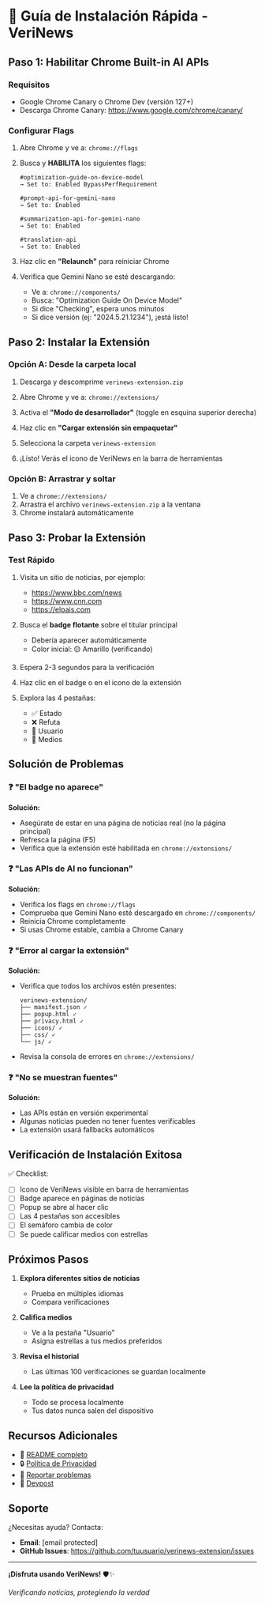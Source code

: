 # 🚀 Guía de Instalación Rápida - VeriNews

## Paso 1: Habilitar Chrome Built-in AI APIs

### Requisitos
- Google Chrome Canary o Chrome Dev (versión 127+)
- Descarga Chrome Canary: https://www.google.com/chrome/canary/

### Configurar Flags

1. Abre Chrome y ve a: `chrome://flags`

2. Busca y **HABILITA** los siguientes flags:

   ```
   #optimization-guide-on-device-model
   → Set to: Enabled BypassPerfRequirement
   
   #prompt-api-for-gemini-nano
   → Set to: Enabled
   
   #summarization-api-for-gemini-nano  
   → Set to: Enabled
   
   #translation-api
   → Set to: Enabled
   ```

3. Haz clic en **"Relaunch"** para reiniciar Chrome

4. Verifica que Gemini Nano se esté descargando:
   - Ve a: `chrome://components/`
   - Busca: "Optimization Guide On Device Model"
   - Si dice "Checking", espera unos minutos
   - Si dice versión (ej: "2024.5.21.1234"), ¡está listo!

## Paso 2: Instalar la Extensión

### Opción A: Desde la carpeta local

1. Descarga y descomprime `verinews-extension.zip`

2. Abre Chrome y ve a: `chrome://extensions/`

3. Activa el **"Modo de desarrollador"** (toggle en esquina superior derecha)

4. Haz clic en **"Cargar extensión sin empaquetar"**

5. Selecciona la carpeta `verinews-extension`

6. ¡Listo! Verás el icono de VeriNews en la barra de herramientas

### Opción B: Arrastrar y soltar

1. Ve a `chrome://extensions/`
2. Arrastra el archivo `verinews-extension.zip` a la ventana
3. Chrome instalará automáticamente

## Paso 3: Probar la Extensión

### Test Rápido

1. Visita un sitio de noticias, por ejemplo:
   - https://www.bbc.com/news
   - https://www.cnn.com
   - https://elpais.com

2. Busca el **badge flotante** sobre el titular principal
   - Debería aparecer automáticamente
   - Color inicial: 🟡 Amarillo (verificando)

3. Espera 2-3 segundos para la verificación

4. Haz clic en el badge o en el icono de la extensión

5. Explora las 4 pestañas:
   - ✅ Estado
   - ❌ Refuta  
   - 👤 Usuario
   - 📰 Medios

## Solución de Problemas

### ❓ "El badge no aparece"

**Solución:**
- Asegúrate de estar en una página de noticias real (no la página principal)
- Refresca la página (F5)
- Verifica que la extensión esté habilitada en `chrome://extensions/`

### ❓ "Las APIs de AI no funcionan"

**Solución:**
- Verifica los flags en `chrome://flags`
- Comprueba que Gemini Nano esté descargado en `chrome://components/`
- Reinicia Chrome completamente
- Si usas Chrome estable, cambia a Chrome Canary

### ❓ "Error al cargar la extensión"

**Solución:**
- Verifica que todos los archivos estén presentes:
  ```
  verinews-extension/
  ├── manifest.json ✓
  ├── popup.html ✓
  ├── privacy.html ✓
  ├── icons/ ✓
  ├── css/ ✓
  └── js/ ✓
  ```
- Revisa la consola de errores en `chrome://extensions/`

### ❓ "No se muestran fuentes"

**Solución:**
- Las APIs están en versión experimental
- Algunas noticias pueden no tener fuentes verificables
- La extensión usará fallbacks automáticos

## Verificación de Instalación Exitosa

✅ Checklist:

- [ ] Icono de VeriNews visible en barra de herramientas
- [ ] Badge aparece en páginas de noticias
- [ ] Popup se abre al hacer clic
- [ ] Las 4 pestañas son accesibles
- [ ] El semáforo cambia de color
- [ ] Se puede calificar medios con estrellas

## Próximos Pasos

1. **Explora diferentes sitios de noticias**
   - Prueba en múltiples idiomas
   - Compara verificaciones

2. **Califica medios**
   - Ve a la pestaña "Usuario"
   - Asigna estrellas a tus medios preferidos

3. **Revisa el historial**
   - Las últimas 100 verificaciones se guardan localmente

4. **Lee la política de privacidad**
   - Todo se procesa localmente
   - Tus datos nunca salen del dispositivo

## Recursos Adicionales

- 📖 [README completo](README.md)
- 🔒 [Política de Privacidad](privacy.html)
- 🐛 [Reportar problemas](https://github.com/tuusuario/verinews-extension/issues)
- 💬 [Devpost](https://devpost.com/software/verinews)

## Soporte

¿Necesitas ayuda? Contacta:
- **Email**: [email protected]
- **GitHub Issues**: https://github.com/tuusuario/verinews-extension/issues

---

**¡Disfruta usando VeriNews!** 🛡️✨

*Verificando noticias, protegiendo la verdad*

